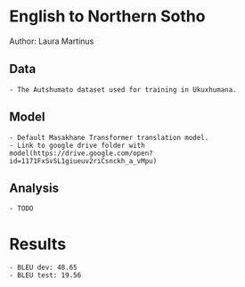 # English to Northern Sotho

Author: Laura Martinus

## Data

	- The Autshumato dataset used for training in Ukuxhumana.

## Model

	- Default Masakhane Transformer translation model.
	- Link to google drive folder with model(https://drive.google.com/open?id=1171FxSvSL1giueuv2riCsnckh_a_vMpu)

## Analysis

 	- TODO

# Results
	- BLEU dev: 48.65
	- BLEU test: 19.56 
